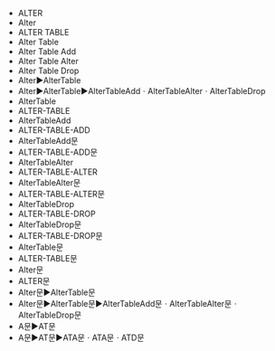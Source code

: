 ﻿- ALTER
- Alter
- ALTER TABLE
- Alter Table
- Alter Table Add
- Alter Table Alter
- Alter Table Drop
- Alter▶️AlterTable
- Alter▶️AlterTable▶️AlterTableAddㆍAlterTableAlterㆍAlterTableDrop
- AlterTable
- ALTER-TABLE
- AlterTableAdd
- ALTER-TABLE-ADD
- AlterTableAdd문
- ALTER-TABLE-ADD문
- AlterTableAlter
- ALTER-TABLE-ALTER
- AlterTableAlter문
- ALTER-TABLE-ALTER문
- AlterTableDrop
- ALTER-TABLE-DROP
- AlterTableDrop문
- ALTER-TABLE-DROP문
- AlterTable문
- ALTER-TABLE문
- Alter문
- ALTER문
- Alter문▶️AlterTable문
- Alter문▶️AlterTable문▶️AlterTableAdd문ㆍAlterTableAlter문ㆍAlterTableDrop문
- A문▶️AT문
- A문▶️AT문▶️ATA문ㆍATA문ㆍATD문
